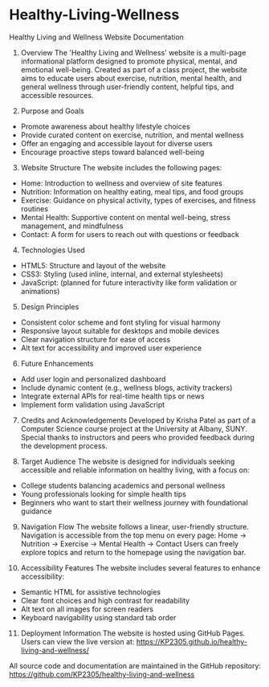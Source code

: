 # Healthy-Living-Wellness
Healthy Living and Wellness Website Documentation

1. Overview
The 'Healthy Living and Wellness' website is a multi-page informational platform designed to promote physical, mental, and emotional well-being.
Created as part of a class project, the website aims to educate users about exercise, nutrition, mental health, and general wellness through
user-friendly content, helpful tips, and accessible resources.

2. Purpose and Goals
- Promote awareness about healthy lifestyle choices
- Provide curated content on exercise, nutrition, and mental wellness
- Offer an engaging and accessible layout for diverse users
- Encourage proactive steps toward balanced well-being
  
3. Website Structure
The website includes the following pages:
- Home: Introduction to wellness and overview of site features
- Nutrition: Information on healthy eating, meal tips, and food groups
- Exercise: Guidance on physical activity, types of exercises, and fitness routines
- Mental Health: Supportive content on mental well-being, stress management, and mindfulness
- Contact: A form for users to reach out with questions or feedback

4. Technologies Used
- HTML5: Structure and layout of the website
- CSS3: Styling (used inline, internal, and external stylesheets)
- JavaScript: (planned for future interactivity like form validation or animations)

5. Design Principles
- Consistent color scheme and font styling for visual harmony
- Responsive layout suitable for desktops and mobile devices
- Clear navigation structure for ease of access
- Alt text for accessibility and improved user experience

6. Future Enhancements
- Add user login and personalized dashboard
- Include dynamic content (e.g., wellness blogs, activity trackers)
- Integrate external APIs for real-time health tips or news
- Implement form validation using JavaScript

7. Credits and Acknowledgements
Developed by Krisha Patel as part of a Computer Science course project at the University at Albany, SUNY. Special thanks to instructors
and peers who provided feedback during the development process.

9. Target Audience
The website is designed for individuals seeking accessible and reliable information on healthy living, with a focus on:
- College students balancing academics and personal wellness
- Young professionals looking for simple health tips
- Beginners who want to start their wellness journey with foundational guidance

9. Navigation Flow
The website follows a linear, user-friendly structure. Navigation is accessible from the top menu on every page:
Home → Nutrition → Exercise → Mental Health → Contact
Users can freely explore topics and return to the homepage using the navigation bar.

10. Accessibility Features
The website includes several features to enhance accessibility:
- Semantic HTML for assistive technologies
- Clear font choices and high contrast for readability
- Alt text on all images for screen readers
- Keyboard navigability using standard tab order

11. Deployment Information
The website is hosted using GitHub Pages. Users can view the live version at:
https://KP2305.github.io/healthy-living-and-wellness/

All source code and documentation are maintained in the GitHub repository:
https://github.com/KP2305/healthy-living-and-wellness

